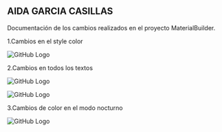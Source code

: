 ## AIDA GARCIA CASILLAS

Documentación de los cambios  realizados en el proyecto MaterialBuilder.

1.Cambios en el style  color

![GitHub Logo](./img/cambiocolor.PNG)

2.Cambios en todos los textos

![GitHub Logo](./img/textos.PNG)

![GitHub Logo](./img/texto2.PNG)

3.Cambios de  color  en el modo nocturno

![GitHub Logo](./img/modonoche.PNG)